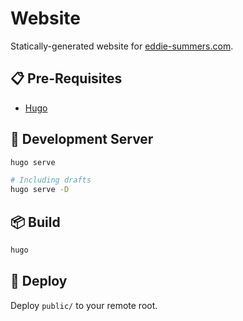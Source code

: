 # Website

Statically-generated website for [eddie-summers.com](https://eddie-summers.com).

## :clipboard: Pre-Requisites

- [Hugo](https://gohugo.io/getting-started/quick-start/#step-1-install-hugo)

## :running: Development Server

```bash
hugo serve

# Including drafts
hugo serve -D
```

## :package: Build

```bash
hugo
```

## :pray: Deploy

Deploy `public/` to your remote root.

